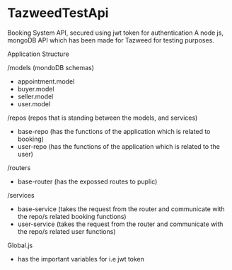 # TazweedTestApi
Booking System API, secured using jwt token for authentication
  A node js, mongoDB API which has been made for Tazweed for testing purposes. 

Application Structure

/models (mondoDB schemas)
 - appointment.model
 - buyer.model
 - seller.model
 - user.model
 
/repos (repos that is standing between the models, and services)
 - base-repo (has the functions of the application which is related to booking)
 - user-repo (has the functions of the application which is related to the user)
 
/routers
 - base-router (has the expossed routes to puplic)
 
/services
 - base-service (takes the request from the router and communicate with the repo/s related booking functions)
 - user-service (takes the request from the router and communicate with the repo/s related user functions)
 

Global.js
 - has the important variables for i.e jwt token
